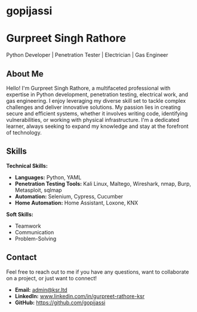 # gopijassi
# Gurpreet Singh Rathore

Python Developer | Penetration Tester | Electrician | Gas Engineer

## About Me

Hello! I'm Gurpreet Singh Rathore, a multifaceted professional with expertise in Python development, penetration testing, electrical work, and gas engineering. I enjoy leveraging my diverse skill set to tackle complex challenges and deliver innovative solutions. My passion lies in creating secure and efficient systems, whether it involves writing code, identifying vulnerabilities, or working with physical infrastructure. I'm a dedicated learner, always seeking to expand my knowledge and stay at the forefront of technology.

## Skills

**Technical Skills:**

-   **Languages:** Python, YAML
-   **Penetration Testing Tools:** Kali Linux, Maltego, Wireshark, nmap, Burp, Metasploit, sqlmap
-   **Automation:** Selenium, Cypress, Cucumber
-   **Home Automation:** Home Assistant, Loxone, KNX

**Soft Skills:**

-   Teamwork
-   Communication
-   Problem-Solving

## Contact

Feel free to reach out to me if you have any questions, want to collaborate on a project, or just want to connect!

-   **Email:** [admin@ksr.ltd](mailto:admin@ksr.ltd)
-   **LinkedIn:** www.linkedin.com/in/gurpreet-rathore-ksr
-   **GitHub:** https://github.com/gopijassi

